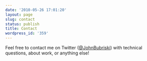 ```yaml
---
date: '2010-05-26 17:01:20'
layout: page
slug: contact
status: publish
title: Contact
wordpress_id: '359'
---
```


Feel free to contact me on Twitter ([@JohnBubriski](https://twitter.com/#!/JohnBubriski)) with technical questions, about work, or anything else!